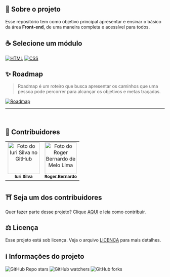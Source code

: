 ## 🚀 Sobre o projeto

Esse repositório tem como objetivo principal apresentar e ensinar o básico da área **Front-end**, de uma maneira completa e acessível para todos.

## ☕ Selecione um módulo

[![HTML](https://img.shields.io/badge/html%20-%23323330.svg?&style=for-the-badge&logo=html&logoColor=black&color=FF8000)](https://github.com/iuricode/ensinando-frontend/blob/main/modulos/html/html.br.md)
[![CSS](https://img.shields.io/badge/css%20-%23323330.svg?&style=for-the-badge&logo=css&logoColor=black&color=2E64FE)](https://github.com/iuricode/ensinando-frontend/blob/main/modulos/css/CSS.br.md)

## ✨ Roadmap
> Roadmap é um roteiro que busca apresentar os caminhos que uma pessoa pode percorrer para alcançar os objetivos e metas traçadas.

[![Roadmap](https://img.shields.io/badge/Roadmap%20-%23323330.svg?&style=for-the-badge&logo=Roadmap&logoColor=black&color=DF01A5)](https://github.com/iuricode/ensinando-frontend/blob/main/modulos/roadmap/roadmap.md)

---

<br>

## 🌈 Contribuidores

<table>
  <tr>
    <td align="center">
      <a href="https://github.com/iuricode">
        <img src="https://avatars3.githubusercontent.com/u/31936044" width="100px;" alt="Foto do Iuri Silva no GitHub"/><br>
        <sub>
          <b>Iuri Silva</b>
        </sub>
      </a>
    </td>
    <td align="center">
      <a href="https://github.com/rbmelolima">
        <img src="https://avatars2.githubusercontent.com/u/48859060?s=460&u=902a4a949f4632cd46c5159b330e858615e46d92&v=4" width="100px;" alt="Foto do Roger Bernardo de Melo Lima"/><br>
        <sub>
          <b>Roger Bernardo</b>
        </sub>
      </a>
    </td>
  </tr>  
</table>

## ⛩ Seja um dos contribuidores

Quer fazer parte desse projeto? Clique [AQUI](CONTRIBUTING.md) e leia como contribuir.<br>

## ⚖ Licença

Esse projeto está sob licença. Veja o arquivo [LICENÇA](LICENSE.md) para mais detalhes.<br>

## ℹ️ Informações do projeto

![GitHub Repo stars](https://img.shields.io/github/stars/iuricode/ensinando-frontend?style=for-the-badge)
![GitHub watchers](https://img.shields.io/github/watchers/iuricode/ensinando-frontend?style=for-the-badge)
![GitHub forks](https://img.shields.io/github/forks/iuricode/ensinando-frontend?style=for-the-badge)
